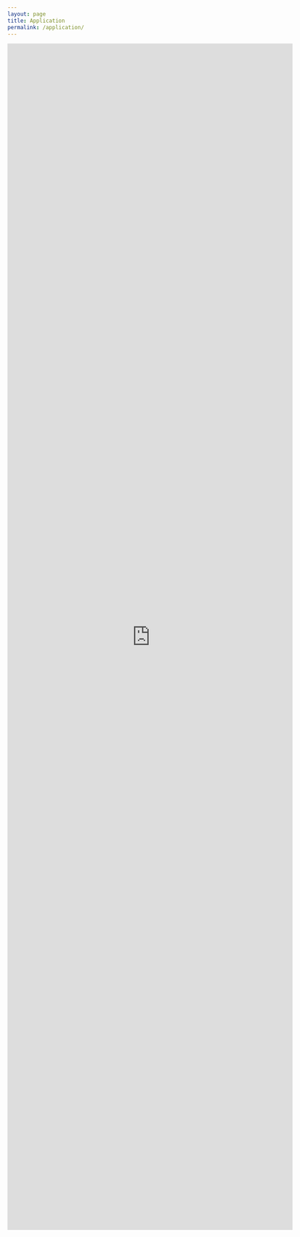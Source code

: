 ```yaml
---
layout: page
title: Application
permalink: /application/
---
```


<iframe src="https://docs.google.com/forms/d/e/1FAIpQLSfc4OLMdHr8X5fUNWfDVT_ElOnFY9Wh2JV04gsSMGMb_23LeA/viewform?embedded=true" width="640" height="2661" frameborder="0" marginheight="0" marginwidth="0">Loading…</iframe>
